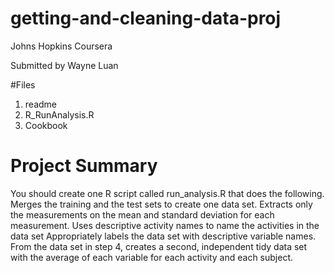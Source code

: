 # getting-and-cleaning-data-proj

Johns Hopkins Coursera 

Submitted by Wayne Luan

#Files
1. readme
2. R_RunAnalysis.R
3. Cookbook

# Project Summary

You should create one R script called run_analysis.R that does the following. 
Merges the training and the test sets to create one data set.
Extracts only the measurements on the mean and standard deviation for each measurement. 
Uses descriptive activity names to name the activities in the data set
Appropriately labels the data set with descriptive variable names. 
From the data set in step 4, creates a second, independent tidy data set with the average of each variable for each activity and each subject.

